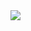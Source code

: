 <html>
  <img class="fit-picture"
     src="https://www.figma.com/file/On2alAj7tmh7wJ9eFeGtOX/Untitled?type=design&node-id=1%3A4&t=91XJMCmgAZos9rc1-1"
